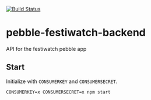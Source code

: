 [![Build Status](https://travis-ci.org/DeviaVir/pebble-festiwatch-backend.svg)](https://travis-ci.org/DeviaVir/pebble-festiwatch-backend) 
# pebble-festiwatch-backend

API for the festiwatch pebble app

## Start
Initialize with `CONSUMERKEY` and `CONSUMERSECRET`.

```
CONSUMERKEY=x CONSUMERSECRET=x npm start
```
